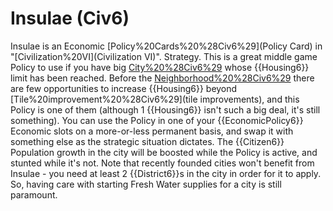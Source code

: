 # Insulae (Civ6)

Insulae is an Economic [Policy%20Cards%20%28Civ6%29](Policy Card) in "[Civilization%20VI](Civilization VI)".
Strategy.
This is a great middle game Policy to use if you have big [City%20%28Civ6%29](cities) whose {{Housing6}} limit has been reached. Before the [Neighborhood%20%28Civ6%29](Neighborhood) there are few opportunities to increase {{Housing6}} beyond [Tile%20improvement%20%28Civ6%29](tile improvements), and this Policy is one of them (although 1 {{Housing6}} isn't such a big deal, it's still something). You can use the Policy in one of your {{EconomicPolicy6}} Economic slots on a more-or-less permanent basis, and swap it with something else as the strategic situation dictates. The {{Citizen6}} Population growth in the city will be boosted while the Policy is active, and stunted while it's not.
Note that recently founded cities won't benefit from Insulae - you need at least 2 {{District6}}s in the city in order for it to apply. So, having care with starting Fresh Water supplies for a city is still paramount.